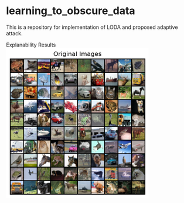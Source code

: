 # learning_to_obscure_data
This is a repository for implementation of LODA and proposed adaptive attack.

Explanability Results
![AAA](./Original_Images_random_100.png?raw=true "Title")
